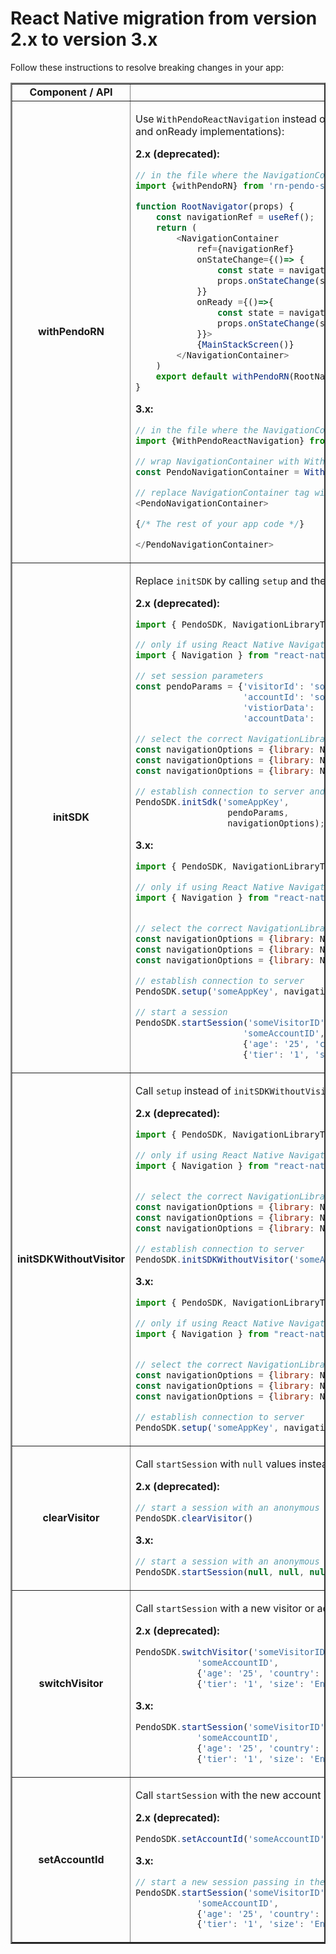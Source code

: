# React Native migration from version 2.x to version 3.x


Follow these instructions to resolve breaking changes in your app:

<table border =2>

<tr>
<td align=center><b>Component / API </td>
<td align=center><b>Instructions</b></td>
</tr>

<!--- new row --->

<tr>
<td align=center><b>withPendoRN </td>
<td>

Use `WithPendoReactNavigation` instead of `withPendoRN` and remove any Pendo related code (ref, onStateChange and onReady implementations):

<b>2.x (deprecated):</b>

```javascript
// in the file where the NavigationContainer is created
import {withPendoRN} from 'rn-pendo-sdk'    

function RootNavigator(props) {
    const navigationRef = useRef();
    return (    
        <NavigationContainer
            ref={navigationRef}
            onStateChange={()=> {
                const state = navigationRef.current.getRootState()
                props.onStateChange(state);
            }}
            onReady ={()=>{
                const state = navigationRef.current.getRootState()
                props.onStateChange(state);
            }}>
            {MainStackScreen()}
        </NavigationContainer>
    )
    export default withPendoRN(RootNavigator);  
}
```

<b>3.x:</b>

```javascript
// in the file where the NavigationContainer is created
import {WithPendoReactNavigation} from 'rn-pendo-sdk'    

// wrap NavigationContainer with WithPendoReactNavigation HOC
const PendoNavigationContainer = WithPendoReactNavigation(NavigationContainer);    

// replace NavigationContainer tag with PendoNavigationContainer tag
<PendoNavigationContainer>

{/* The rest of your app code */}

</PendoNavigationContainer>
```

</td>
</tr>

<!--- new row --->

<tr>
<td align=center><b>initSDK </td>
<td>

Replace `initSDK` by calling `setup` and then `startSession`.

<b>2.x (deprecated):</b>

```javascript
import { PendoSDK, NavigationLibraryType } from 'rn-pendo-sdk';

// only if using React Native Navigation
import { Navigation } from "react-native-navigation";

// set session parameters
const pendoParams = {'visitorId': 'someVisitorID',
                     'accountId': 'someAccountID',
                     'vistiorData':  {'age': '25', 'country': 'USA'},
                     'accountData':  {'tier': '1', 'size': 'Enterprise'}};

// select the correct NavigationLibraryType according to your application
const navigationOptions = {library: NavigationLibraryType.ReactNavigation}; 
const navigationOptions = {library: NavigationLibraryType.ReactNativeNavigation, navigation: Navigation};
const navigationOptions = {library: NavigationLibraryType.Other}; 

// establish connection to server and start a session
PendoSDK.initSdk('someAppKey', 
                  pendoParams, 
                  navigationOptions);
```

<b>3.x:</b>

```javascript
import { PendoSDK, NavigationLibraryType } from 'rn-pendo-sdk';

// only if using React Native Navigation
import { Navigation } from "react-native-navigation";


// select the correct NavigationLibraryType according to your application
const navigationOptions = {library: NavigationLibraryType.ReactNavigation}; 
const navigationOptions = {library: NavigationLibraryType.ReactNativeNavigation, navigation: Navigation};
const navigationOptions = {library: NavigationLibraryType.Other};

// establish connection to server
PendoSDK.setup('someAppKey', navigationOptions);

// start a session
PendoSDK.startSession('someVisitorID', 
                     'someAccountID', 
                     {'age': '25', 'country': 'USA'}, 
                     {'tier': '1', 'size': 'Enterprise'});
```

</td>
</tr>

<!--- new row --->

<tr>
<td align=center><b>initSDKWithoutVisitor </td>
<td>

Call `setup` instead of `initSDKWithoutVisitor`.

<b>2.x (deprecated):</b>

```javascript
import { PendoSDK, NavigationLibraryType } from 'rn-pendo-sdk';

// only if using React Native Navigation
import { Navigation } from "react-native-navigation";


// select the correct NavigationLibraryType according to your application
const navigationOptions = {library: NavigationLibraryType.ReactNavigation}; 
const navigationOptions = {library: NavigationLibraryType.ReactNativeNavigation, navigation: Navigation};
const navigationOptions = {library: NavigationLibraryType.Other};

// establish connection to server
PendoSDK.initSDKWithoutVisitor('someAppKey', navigationOptions);
```

<b>3.x:</b>

```javascript
import { PendoSDK, NavigationLibraryType } from 'rn-pendo-sdk';

// only if using React Native Navigation
import { Navigation } from "react-native-navigation";


// select the correct NavigationLibraryType according to your application
const navigationOptions = {library: NavigationLibraryType.ReactNavigation}; 
const navigationOptions = {library: NavigationLibraryType.ReactNativeNavigation, navigation: Navigation};
const navigationOptions = {library: NavigationLibraryType.Other};

// establish connection to server
PendoSDK.setup('someAppKey', navigationOptions);
```

</td>
</tr>

<!--- new row --->

<tr>
<td align=center><b>clearVisitor </td>
<td>

Call `startSession` with `null` values instead of `clearVisitor`.

<b>2.x (deprecated):</b>

```javascript
// start a session with an anonymous visitor
PendoSDK.clearVisitor()
```

<b>3.x:</b>

```javascript
// start a session with an anonymous visitor
PendoSDK.startSession(null, null, null, null);
```

</td>
</tr>

<!--- new row --->

<tr>
<td align=center><b>switchVisitor </td>
<td>

Call `startSession` with a new visitor or account id instead of `switchVisitor`.

<b>2.x (deprecated):</b>

```javascript
PendoSDK.switchVisitor('someVisitorID', 
            'someAccountID', 
            {'age': '25', 'country': 'USA'}, 
            {'tier': '1', 'size': 'Enterprise'});
```

<b>3.x:</b>

```javascript
PendoSDK.startSession('someVisitorID', 
            'someAccountID', 
            {'age': '25', 'country': 'USA'}, 
            {'tier': '1', 'size': 'Enterprise'});
```

</td>
</tr>

<!--- new row --->

<tr>
<td align=center><b>setAccountId </td>
<td>

Call `startSession` with the new account id value instead of `setAccountId`.

<b>2.x (deprecated):</b>

```javascript
PendoSDK.setAccountId('someAccountID');
```

<b>3.x:</b>

```javascript
// start a new session passing in the new accountId 
PendoSDK.startSession('someVisitorID', 
            'someAccountID', 
            {'age': '25', 'country': 'USA'}, 
            {'tier': '1', 'size': 'Enterprise'});
```

</td>
</tr>
</table>